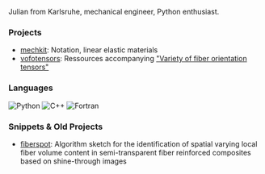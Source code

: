 Julian from Karlsruhe, mechanical engineer, Python enthusiast.

### Projects
- [mechkit][url_mechkit]: Notation, linear elastic materials
- [vofotensors][url_vofotensors]: Ressources accompanying ["Variety of fiber orientation tensors"][url_variety_o_f_o_tensors]

### Languages
![Python](https://img.shields.io/badge/-Python-4B8BBE?&logo=Python&logoColor=fff)
![C++](https://img.shields.io/badge/-C++-00599C?&logo=c%2b%2b)
![Fortran](https://img.shields.io/badge/-Fortran-734f96?&logo=Fortran)

### Snippets & Old Projects
- [fiberspot][url_fiberspot]: Algorithm sketch for the identification of spatial varying local fiber volume content in semi-transparent fiber reinforced composites based on shine-through images

[url_mechkit]: https://github.com/JulianKarlBauer/mechkit
[url_vofotensors]: https://github.com/JulianKarlBauer/fiber_orientation_tensors_2021
[url_variety_o_f_o_tensors]: https://journals.sagepub.com/doi/full/10.1177/10812865211057602
[url_fiberspot]: https://github.com/JulianKarlBauer/fiberspot

<!--
**JulianKarlBauer/JulianKarlBauer** is a ✨ _special_ ✨ repository because its `README.md` (this file) appears on your GitHub profile.

Here are some ideas to get you started:

- 🔭 I’m currently working on ...
- 🌱 I’m currently learning ...
- 👯 I’m looking to collaborate on ...
- 🤔 I’m looking for help with ...
- 💬 Ask me about ...
- 📫 How to reach me: ...
- 😄 Pronouns: ...
- ⚡ Fun fact: ...
-->
